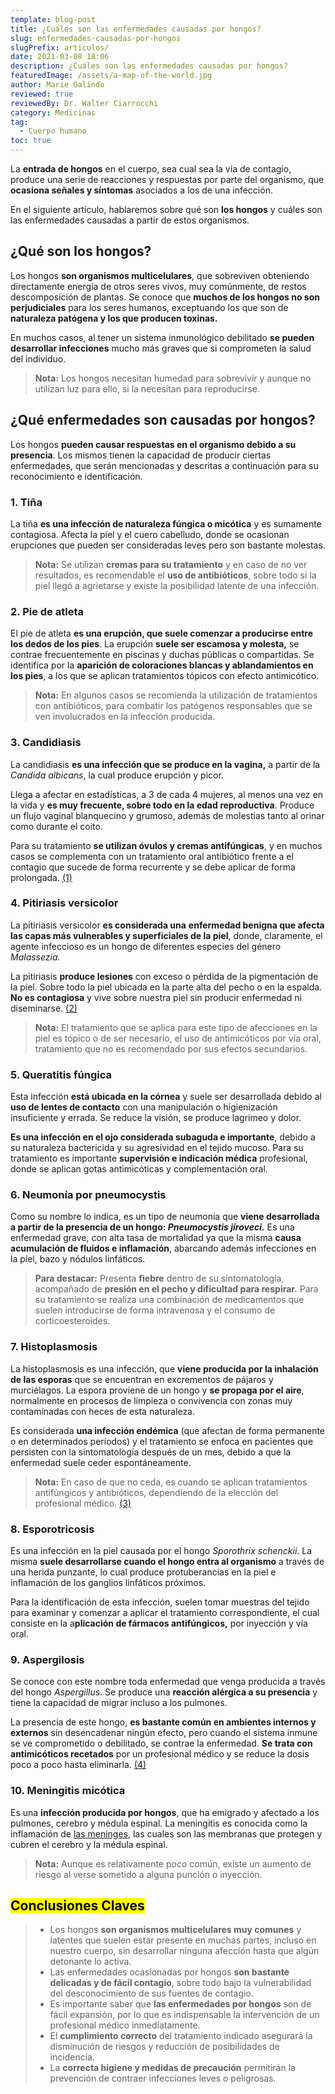 ```yaml
---
template: blog-post
title: ¿Cuáles son las enfermedades causadas por hongos?
slug: enfermedades-causadas-por-hongos
slugPrefix: articulos/
date: 2021-03-08 18:06
description: ¿Cuáles son las enfermedades causadas por hongos?
featuredImage: /assets/a-map-of-the-world.jpg
author: Marie Galindo
reviewed: true
reviewedBy: Dr. Walter Ciarrocchi
category: Medicinas
tag:
  - Cuerpo humano
toc: true
---
```

<!--StartFragment-->

La **entrada de hongos** en el cuerpo, sea cual sea la vía de contagio, produce una serie de reacciones y respuestas por parte del organismo, que **ocasiona señales y síntomas** asociados a los de una infección.

En el siguiente artículo, hablaremos sobre qué son **los hongos** y cuáles son las enfermedades causadas a partir de estos organismos.

## ¿Qué son los hongos?

Los hongos **son organismos multicelulares**, que sobreviven obteniendo directamente energía de otros seres vivos, muy comúnmente, de restos descomposición de plantas. Se conoce que **muchos de los hongos no son perjudiciales** para los seres humanos, exceptuando los que son de **naturaleza patógena y los que producen toxinas.**

En muchos casos, al tener un sistema inmunológico debilitado **se pueden desarrollar infecciones** mucho más graves que si comprometen la salud del individuo.

> **Nota:** Los hongos necesitan humedad para sobrevivir y aunque no utilizan luz para ello, si la necesitan para reproducirse.

## ¿Qué enfermedades son causadas por hongos?

Los hongos **pueden causar respuestas en el organismo debido a su presencia**. Los mismos tienen la capacidad de producir ciertas enfermedades, que serán mencionadas y descritas a continuación para su reconocimiento e identificación.

### 1. Tiña

La tiña **es una infección de naturaleza fúngica o micótica** y es sumamente contagiosa. Afecta la piel y el cuero cabelludo, donde se ocasionan erupciones que pueden ser consideradas leves pero son bastante molestas.

> **Nota:** Se utilizan **cremas para su tratamiento** y en caso de no ver resultados, es recomendable el **uso de antibióticos**, sobre todo si la piel llegó a agrietarse y existe la posibilidad latente de una infección.

### 2. Pie de atleta

El pie de atleta **es una erupción, que suele comenzar a producirse entre los dedos de los pies**. La erupción **suele ser escamosa y molesta,** se contrae frecuentemente en piscinas y duchas públicas o compartidas. Se identifica por la **aparición de coloraciones blancas y ablandamientos en los pies**, a los que se aplican tratamientos tópicos con efecto antimicótico.

> **Nota:** En algunos casos se recomienda la utilización de tratamientos con antibióticos, para combatir los patógenos responsables que se ven involucrados en la infección producida.

### 3. Candidiasis

La candidiasis **es una infección que se produce en la vagina,** a partir de la *Candida albicans*, la cual produce erupción y picor.

Llega a afectar en estadísticas, a 3 de cada 4 mujeres, al menos una vez en la vida y **es muy frecuente, sobre todo en la edad reproductiva**. Produce un flujo vaginal blanquecino y grumoso, además de molestias tanto al orinar como durante el coito.

Para su tratamiento **se utilizan óvulos y cremas antifúngicas**, y en muchos casos se complementa con un tratamiento oral antibiótico frente a el contagio que sucede de forma recurrente y se debe aplicar de forma prolongada. [(1)](https://hospitalveugenia.com/comunicacion/consejos-de-salud/candidiasis-vaginal-tratamiento-sintomas-tratamiento-causas-infeccion-prevencion/)

### 4. Pitiriasis versicolor

La pitiriasis versicolor **es considerada una** **enfermedad benigna que afecta las capas más vulnerables y superficiales de la piel**, donde, claramente, el agente infeccioso es un hongo de diferentes especies del género *Malassezia.*

La pitiriasis **produce lesiones** con exceso o pérdida de la pigmentación de la piel. Sobre todo la piel ubicada en la parte alta del pecho o en la espalda. **No es contagiosa** y vive sobre nuestra piel sin producir enfermedad ni diseminarse. [(2)](https://www.elsevier.es/es-revista-farmacia-profesional-3-articulo-pitiriasis-versicolor-13137547)

> **Nota:** El tratamiento que se aplica para este tipo de afecciones en la piel es tópico o de ser necesario, el uso de antimicóticos por vía oral, tratamiento que no es recomendado por sus efectos secundarios.

### 5. Queratitis fúngica

Esta infección **está ubicada en la córnea** y suele ser desarrollada debido al **uso de lentes de contacto** con una manipulación o higienización insuficiente y errada. Se reduce la visión, se produce lagrimeo y dolor.

**Es una infección en el ojo considerada subaguda e importante**, debido a su naturaleza bactericida y su agresividad en el tejido mucoso. Para su tratamiento es importante **supervisión e indicación médica** profesional, donde se aplican gotas antimicóticas y complementación oral.

### 6. Neumonía por pneumocystis

Como su nombre lo indica, es un tipo de neumonía que **viene desarrollada a partir de la presencia de un hongo: *Pneumocystis jiroveci.*** Es una enfermedad grave, con alta tasa de mortalidad ya que la misma **causa acumulación de fluidos e inflamación**, abarcando además infecciones en la piel, bazo y nódulos linfáticos.

> **Para destacar:** Presenta **fiebre** dentro de su sintomatología, acompañado de **presión en el pecho y dificultad para respirar.** Para su tratamiento se realiza una combinación de medicamentos que suelen introducirse de forma intravenosa y el consumo de corticoesteroides.

### 7. Histoplasmosis

La histoplasmosis es una infección, que **viene producida por la inhalación de las esporas** que se encuentran en excrementos de pájaros y murciélagos. La espora proviene de un hongo y **se propaga por el aire**, normalmente en procesos de limpieza o convivencia con zonas muy contaminadas con heces de esta naturaleza.

Es considerada **una infección endémica** (que afectan de forma permanente o en determinados períodos) y el tratamiento se enfoca en pacientes que persisten con la sintomatología después de un mes, debido a que la enfermedad suele ceder espontáneamente.

> **Nota:** En caso de que no ceda, es cuando se aplican tratamientos antifúngicos y antibióticos, dependiendo de la elección del profesional médico. [(3)](https://empendium.com/manualmibe/chapter/B34.II.18.13.1.4.)

### 8. Esporotricosis

Es una infección en la piel causada por el hongo *Sporothrix schenckii*. La misma **suele desarrollarse cuando el hongo entra al organismo** a través de una herida punzante, lo cual produce protuberancias en la piel e inflamación de los ganglios linfáticos próximos.

Para la identificación de esta infección, suelen tomar muestras del tejido para examinar y comenzar a aplicar el tratamiento correspondiente, el cual consiste en la a**plicación de fármacos antifúngicos,** por inyección y vía oral.

### 9. Aspergilosis

Se conoce con este nombre toda enfermedad que venga producida a través del hongo *Aspergillus*. Se produce una **reacción alérgica a su presencia** y tiene la capacidad de migrar incluso a los pulmones.

La presencia de este hongo, **es bastante común en ambientes internos y externos** sin desencadenar ningún efecto, pero cuando el sistema inmune se ve comprometido o debilitado, se contrae la enfermedad. **Se trata con antimicóticos recetados** por un profesional médico y se reduce la dosis poco a poco hasta eliminarla. [(4)](https://www.cdc.gov/fungal/diseases/aspergillosis/spanish/treatment.html)

### 10. Meningitis micótica

Es una **infección producida por hongos**, que ha emigrado y afectado a los pulmones, cerebro y médula espinal. La meningitis es conocida como la inflamación de [las meninges](https://tuinfosalud.com/articulos/meninges), las cuales son las membranas que protegen y cubren el cerebro y la médula espinal.

> **Nota:** Aunque es relativamente poco común, existe un aumento de riesgo al verse sometido a alguna punción o inyección.

## <mark>Conclusiones Claves</mark>

> * Los hongos **son organismos multicelulares muy comunes** y latentes que suelen estar presente en muchas partes, incluso en nuestro cuerpo, sin desarrollar ninguna afección hasta que algún detonante lo activa.
> * Las enfermedades ocasionadas por hongos **son bastante delicadas y de fácil contagio**, sobre todo bajo la vulnerabilidad del desconocimiento de sus fuentes de contagio.
> * Es importante saber que **las enfermedades por hongos** son de fácil expansión, por lo que es indispensable la intervención de un profesional médico inmediatamente.
> * El **cumplimiento correcto** del tratamiento indicado asegurará la disminución de riesgos y reducción de posibilidades de incidencia.
> * La **correcta higiene y medidas de precaución** permitirán la prevención de contraer infecciones leves o peligrosas.

<!--EndFragment-->